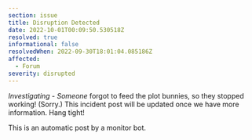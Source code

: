 ```yaml
---
section: issue
title: Disruption Detected
date: 2022-10-01T00:09:50.530518Z
resolved: true
informational: false
resolvedWhen: 2022-09-30T18:01:04.085186Z
affected:
  - Forum
severity: disrupted
---
```

*Investigating* - _Someone_ forgot to feed the plot bunnies, so they stopped working! (Sorry.) This incident post will be updated once we have more information. Hang tight!

This is an automatic post by a monitor bot.
        